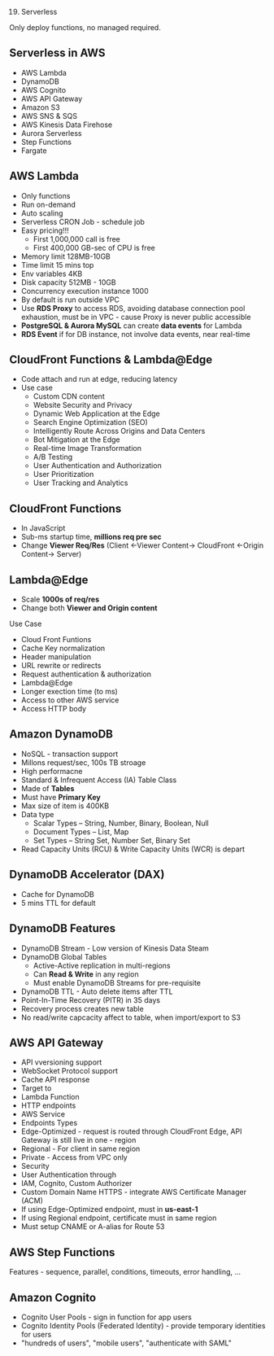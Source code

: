 19. Serverless

Only deploy functions, no managed required.

## Serverless in AWS
- AWS Lambda
- DynamoDB
- AWS Cognito
- AWS API Gateway
- Amazon S3
- AWS SNS & SQS
- AWS Kinesis Data Firehose
- Aurora Serverless
- Step Functions
- Fargate


## AWS Lambda
- Only functions
- Run on-demand
- Auto scaling
- Serverless CRON Job - schedule job
- Easy pricing!!!
  - First 1,000,000 call is free
  - First 400,000 GB-sec of CPU is free
- Memory limit 128MB-10GB
- Time limit 15 mins top
- Env variables 4KB
- Disk capacity 512MB - 10GB
- Concurrency execution  instance 1000
- By default is run outside VPC
- Use **RDS Proxy** to access RDS, avoiding database connection pool exhaustion, must be in VPC - cause Proxy is never public accessible
- **PostgreSQL & Aurora MySQL** can create **data events** for Lambda
- **RDS Event** if for DB instance, not involve data events, near real-time

## CloudFront Functions & Lambda@Edge
- Code attach and run at edge, reducing latency
- Use case
    - Custom CDN content
    - Website Security and Privacy
    - Dynamic Web Application at the Edge
    - Search Engine Optimization (SEO)
    - Intelligently Route Across Origins and Data Centers
    - Bot Mitigation at the Edge
    - Real-time Image Transformation
    - A/B Testing
    - User Authentication and Authorization
    - User Prioritization
    - User Tracking and Analytics

## CloudFront Functions
- In JavaScript
- Sub-ms startup time, **millions req pre sec**
- Change **Viewer Req/Res** (Client <-Viewer Content-> CloudFront <-Origin Content-> Server)

## Lambda@Edge
- Scale **1000s of req/res**
- Change both **Viewer and Origin content**

Use Case
- Cloud Front Funtions
- Cache Key normalization
- Header manipulation
- URL rewrite or redirects
- Request authentication & authorization
- Lambda@Edge
- Longer exection time (to ms)
- Access to other AWS service 
- Access HTTP body

## Amazon DynamoDB
- NoSQL - transaction support
- Millons request/sec, 100s TB stroage
- High performacne
- Standard & Infrequent Access (IA) Table Class
- Made of **Tables**
- Must have **Primary Key**
- Max size of item is 400KB
- Data type
  - Scalar Types – String, Number, Binary, Boolean, Null
  - Document Types – List, Map
  - Set Types – String Set, Number Set, Binary Set
- Read Capacity Units (RCU) & Write Capacity Units (WCR) is depart

## DynamoDB Accelerator (DAX)
- Cache for DynamoDB
- 5 mins TTL for default

## DynamoDB Features
- DynamoDB Stream - Low version of Kinesis Data Steam
- DynamoDB Global Tables 
  - Active-Active replication in multi-regions
  - Can **Read & Write** in any region
  - Must enable DynamoDB Streams for pre-requisite
- DynamoDB TTL - Auto delete items after TTL
- Point-In-Time Recovery (PITR) in 35 days
- Recovery process creates new table
- No read/write capcacity affect to table, when import/export to S3


## AWS API Gateway
- API vversioning support
- WebSocket Protocol support
- Cache API response
- Target to 
- Lambda Function
- HTTP endpoints
- AWS Service
- Endpoints Types
- Edge-Optimized - request is routed through CloudFront Edge, API Gateway is still live in one - region
- Regional - For client in same region
- Private - Access from VPC only
- Security
- User Authentication through
- IAM, Cognito, Custom Authorizer
- Custom Domain Name HTTPS - integrate AWS Certificate Manager (ACM)
- If using Edge-Optimized endpoint, must in **us-east-1**
- If using Regional endpoint, certificate must in same region
- Must setup CNAME or A-alias for Route 53


## AWS Step Functions
Features - sequence, parallel, conditions, timeouts, error handling, …


## Amazon Cognito
- Cognito User Pools - sign in function for app users
- Cognito Identity Pools (Federated Identity) - provide temporary identities for users
- "hundreds of users", "mobile users", "authenticate with SAML"

